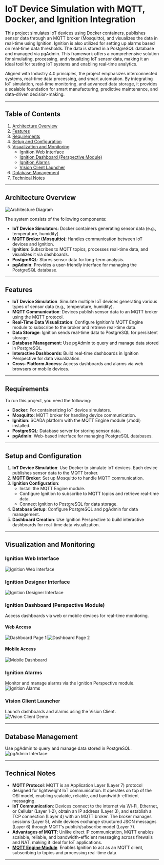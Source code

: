 # IoT Device Simulation with MQTT, Docker, and Ignition Integration

This project simulates IoT devices using Docker containers, publishes sensor data through an MQTT broker (Mosquitto), and visualizes the data in real-time using Ignition. Ignition is also utilized for setting up alarms based on real-time data thresholds. The data is stored in a PostgreSQL database and managed via pgAdmin. This framework offers a comprehensive solution for simulating, processing, and visualizing IoT sensor data, making it an ideal tool for testing IoT systems and enabling real-time analytics.

Aligned with Industry 4.0 principles, the project emphasizes interconnected systems, real-time data processing, and smart automation. By integrating IoT simulation, real-time monitoring, and advanced data storage, it provides a scalable foundation for smart manufacturing, predictive maintenance, and data-driven decision-making.

---

## Table of Contents
1. [Architecture Overview](#architecture-overview)
2. [Features](#features)
3. [Requirements](#requirements)
4. [Setup and Configuration](#setup-and-configuration)
5. [Visualization and Monitoring](#visualization-and-monitoring)
   - [Ignition Web Interface](#ignition-web-interface)
   - [Ignition Dashboard (Perspective Module)](#ignition-dashboard-perspective-module)
   - [Ignition Alarms](#ignition-alarms)
   - [Vision Client Launcher](#vision-client-launcher)
6. [Database Management](#database-management)
7. [Technical Notes](#technical-notes)

---

## Architecture Overview
![Architecture Diagram](./images/Archi_3.png)

The system consists of the following components:
- **IoT Device Simulators**: Docker containers generating sensor data (e.g., temperature, humidity).
- **MQTT Broker (Mosquitto)**: Handles communication between IoT devices and Ignition.
- **Ignition**: Subscribes to MQTT topics, processes real-time data, and visualizes it via dashboards.
- **PostgreSQL**: Stores sensor data for long-term analysis.
- **pgAdmin**: Provides a user-friendly interface for managing the PostgreSQL database.

---

## Features
- **IoT Device Simulation**: Simulate multiple IoT devices generating various types of sensor data (e.g., temperature, humidity).
- **MQTT Communication**: Devices publish sensor data to an MQTT broker using the MQTT protocol.
- **Real-Time Data Visualization**: Configure Ignition's MQTT Engine module to subscribe to the broker and retrieve real-time data.
- **Data Storage**: Ignition sends real-time data to PostgreSQL for persistent storage.
- **Database Management**: Use pgAdmin to query and manage data stored in PostgreSQL.
- **Interactive Dashboards**: Build real-time dashboards in Ignition Perspective for data visualization.
- **Cross-Platform Access**: Access dashboards and alarms via web browsers or mobile devices.

---

## Requirements
To run this project, you need the following:
- **Docker**: For containerizing IoT device simulators.
- **Mosquitto**: MQTT broker for handling device communication.
- **Ignition**: SCADA platform with the MQTT Engine module (.modl) installed.
- **PostgreSQL**: Database server for storing sensor data.
- **pgAdmin**: Web-based interface for managing PostgreSQL databases.

---

## Setup and Configuration
1. **IoT Device Simulation**: Use Docker to simulate IoT devices. Each device publishes sensor data to the MQTT broker.
2. **MQTT Broker**: Set up Mosquitto to handle MQTT communication.
3. **Ignition Configuration**:
   - Install the MQTT Engine module.
   - Configure Ignition to subscribe to MQTT topics and retrieve real-time data.
   - Connect Ignition to PostgreSQL for data storage.
4. **Database Setup**: Configure PostgreSQL and pgAdmin for data management.
5. **Dashboard Creation**: Use Ignition Perspective to build interactive dashboards for real-time data visualization.

---

## Visualization and Monitoring

### Ignition Web Interface
![Ignition Web Interface](./images/status_tag.png)

### Ignition Designer Interface
![Ignition Designer Interface](./images/interface_tags_designer.png)

### Ignition Dashboard (Perspective Module)
Access dashboards via web or mobile devices for real-time monitoring.

#### Web Access
![Dashboard Page 1](./images/pages_02.png)
![Dashboard Page 2](./images/Dashboard_perspective.png)

#### Mobile Access
![Mobile Dashboard](./images/iot_dashboard_from_phone.png)

### Ignition Alarms
Monitor and manage alarms via the Ignition Perspective module.
![Ignition Alarms](./images/ignitiono_alarm_perspective.png)

### Vision Client Launcher
Launch dashboards and alarms using the Vision Client.
![Vision Client Demo](./images/gif_vision_client.gif)

---

## Database Management
Use pgAdmin to query and manage data stored in PostgreSQL.
![pgAdmin Interface](./images/pg_admin_interface.png)

---

## Technical Notes
- **MQTT Protocol**: MQTT is an Application Layer (Layer 7) protocol designed for lightweight IoT communication. It operates on top of the OSI model, enabling scalable, reliable, and bandwidth-efficient messaging.
- **IoT Communication**: Devices connect to the internet via Wi-Fi, Ethernet, or Cellular (Layer 1-2), obtain an IP address (Layer 3), and establish a TCP connection (Layer 4) with an MQTT broker. The broker manages sessions (Layer 5), while devices exchange structured JSON messages (Layer 6) through MQTT’s publish/subscribe model (Layer 7).
- **Advantages of MQTT**: Unlike direct IP communication, MQTT enables scalable, reliable, and bandwidth-efficient messaging across firewalls and NAT, making it ideal for IoT applications.
- [**MQTT Engine Module**](https://inductiveautomation.com/resources/video/mqtt-engine-module): Enables Ignition to act as an MQTT client, subscribing to topics and processing real-time data.

---
